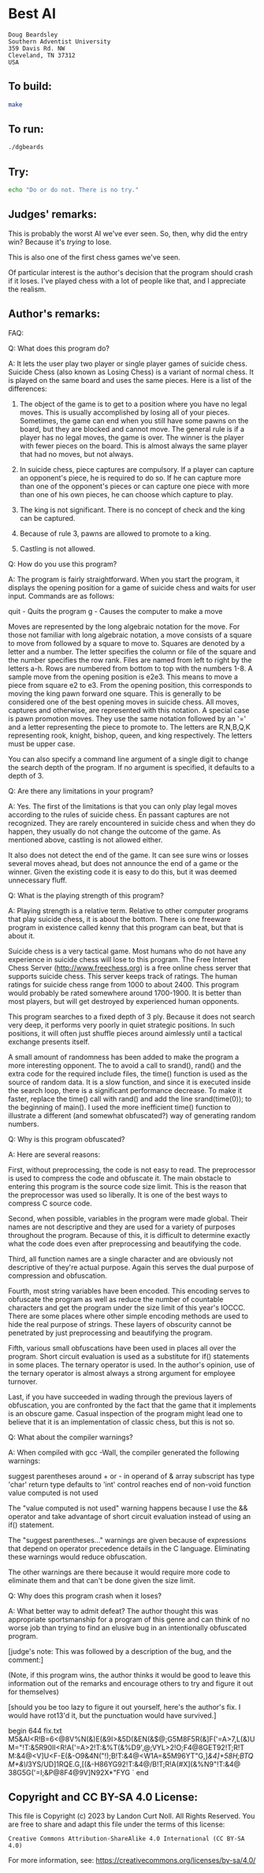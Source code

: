 # Best AI

    Doug Beardsley
    Southern Adventist University
    359 Davis Rd. NW
    Cleveland, TN 37312
    USA

## To build:

```sh
make
```

## To run:

```sh
./dgbeards
```

## Try:

```sh
echo "Do or do not. There is no try."
```

## Judges' remarks:

This is probably the worst AI we've ever seen.  So, then, why did
the entry win?  Because it's *trying* to lose.

This is also one of the first chess games we've seen.

Of particular interest is the author's decision that the program should
crash if it loses.  I've played chess with a lot of people like that, and
I appreciate the realism.

## Author's remarks:

FAQ:

Q: What does this program do?

A: It lets the user play two player or single player games of suicide
chess.  Suicide Chess (also known as Losing Chess) is a variant of normal
chess.  It is played on the same board and uses the same pieces.  Here is
a list of the differences:

1. The object of the game is to get to a position where you have no legal
moves.  This is usually accomplished by losing all of your pieces.
Sometimes, the game can end when you still have some pawns on the board,
but they are blocked and cannot move.  The general rule is if a player
has no legal moves, the game is over.  The winner is the player with fewer
pieces on the board.  This is almost always the same player that had no
moves, but not always.

2. In suicide chess, piece captures are compulsory.  If a player can
capture an opponent's piece, he is required to do so.  If he can capture
more than one of the opponent's pieces or can capture one piece with more
than one of his own pieces, he can choose which capture to play.

3. The king is not significant.  There is no concept of check and the king
can be captured.

4. Because of rule 3, pawns are allowed to promote to a king.

5. Castling is not allowed.

Q: How do you use this program?

A: The program is fairly straightforward.  When you start the program,
it displays the opening position for a game of suicide chess and waits
for user input.  Commands are as follows:

quit - Quits the program
g - Causes the computer to make a move

Moves are represented by the long algebraic notation for the move.  For
those not familiar with long algebraic notation, a move consists of a
square to move from followed by a square to move to.  Squares are denoted
by a letter and a number.  The letter specifies the column or file of the
square and the number specifies the row rank.  Files are named from left
to right by the letters a-h.  Rows are numbered from bottom to top with
the numbers 1-8.  A sample move from the opening position is e2e3.  This
means to move a piece from square e2 to e3.  From the opening position,
this corresponds to moving the king pawn forward one square.  This is
generally to be considered one of the best opening moves in suicide
chess.  All moves, captures and otherwise, are represented with this
notation.  A special case is pawn promotion moves.  They use the same
notation followed by an '=' and a letter representing the piece to
promote to.  The letters are R,N,B,Q,K representing rook, knight, bishop,
queen, and king respectively.  The letters must be upper case.

You can also specify a command line argument of a single digit to change
the search depth of the program.  If no argument is specified, it
defaults to a depth of 3.

Q: Are there any limitations in your program?

A: Yes.  The first of the limitations is that you can only play legal
moves according to the rules of suicide chess.  En passant captures are
not recognized.  They are rarely encountered in suicide chess and when
they do happen, they usually do not change the outcome of the game.  As
mentioned above, castling is not allowed either.

It also does not detect the end of the game.  It can see sure wins or
losses several moves ahead, but does not announce the end of a game or
the winner.  Given the existing code it is easy to do this, but it was
deemed unnecessary fluff.

Q: What is the playing strength of this program?

A: Playing strength is a relative term.  Relative to other computer
programs that play suicide chess, it is about the bottom.  There is one
freeware program in existence called kenny that this program can beat,
but that is about it.

Suicide chess is a very tactical game.  Most humans who do not have any
experience in suicide chess will lose to this program.  The Free Internet
Chess Server (http://www.freechess.org) is a free online chess server
that supports suicide chess.  This server keeps track of ratings.  The
human ratings for suicide chess range from 1000 to about 2400.  This
program would probably be rated somewhere around 1700-1900.  It is better
than most players, but will get destroyed by experienced human opponents.

This program searches to a fixed depth of 3 ply.  Because it does not
search very deep, it performs very poorly in quiet strategic positions.
In such positions, it will often just shuffle pieces around aimlessly
until a tactical exchange presents itself.

A small amount of randomness has been added to make the program a more
interesting opponent.  The to avoid a call to srand(), rand() and the
extra code for the required include files, the time() function is used as
the source of random data.  It is a slow function, and since it is
executed inside the search loop, there is a significant performance
decrease.  To make it faster, replace the time() call with rand() and add
the line srand(time(0)); to the beginning of main().  I used the more
inefficient time() function to illustrate a different (and somewhat
obfuscated?) way of generating random numbers.

Q: Why is this program obfuscated?

A: Here are several reasons:

First, without preprocessing, the code is not easy to read.  The
preprocessor is used to compress the code and obfuscate it.  The main
obstacle to entering this program is the source code size limit.  This is
the reason that the preprocessor was used so liberally.  It is one of the
best ways to compress C source code.

Second, when possible, variables in the program were made global.  Their
names are not descriptive and they are used for a variety of purposes
throughout the program.  Because of this, it is difficult to determine
exactly what the code does even after preprocessing and beautifying the
code.

Third, all function names are a single character and are obviously not
descriptive of they're actual purpose.  Again this serves the dual
purpose of compression and obfuscation.

Fourth, most string variables have been encoded.  This encoding serves
to obfuscate the program as well as reduce the number of countable
characters and get the program under the size limit of this year's IOCCC.
There are some places where other simple encoding methods are used to
hide the real purpose of strings.  These layers of obscurity cannot be
penetrated by just preprocessing and beautifying the program.

Fifth, various small obfuscations have been used in places all over the
program.  Short circuit evaluation is used as a substitute for if()
statements in some places.  The ternary operator is used.  In the
author's opinion, use of the ternary operator is almost always a  strong
argument for employee turnover.

Last, if you have succeeded in wading through the previous layers of
obfuscation, you are confronted by the fact that the game that it
implements is an obscure game.  Casual inspection of the program might
lead one to believe that it is an implementation of classic chess, but
this is not so.

Q: What about the compiler warnings?

A: When compiled with gcc -Wall, the compiler generated the following
warnings:

suggest parentheses around + or - in operand of &
array subscript has type 'char'
return type defaults to 'int'
control reaches end of non-void function
value computed is not used

The "value computed is not used" warning happens because I use the &&
operator and take advantage of short circuit evaluation instead of using
an if() statement.

The "suggest parentheses..." warnings are given because of expressions
that depend on operator precedence details in the C language.
Eliminating these warnings would reduce obfuscation.

The other warnings are there because it would require more code to
eliminate them and that can't be done given the size limit.

Q: Why does this program crash when it loses?

A: What better way to admit defeat?  The author thought this was
appropriate sportsmanship for a program of this genre and can think of
no worse job than trying to find an elusive bug in an intentionally
obfuscated program.

[judge's note:  This was followed by a description of the bug, and
the comment:]

(Note, if this program wins, the author thinks it would be good to leave
this information out of the remarks and encourage others to try and
figure it out for themselves)

[should you be too lazy to figure it out yourself, here's the author's
fix.  I would have rot13'd it, but the punctuation would have survived.]

begin 644 fix.txt
M5&AI<R!B=6<@8V%N(&)E(&9I>&5D(&EN(&$@;G5M8F5R(&]F('=A>7,L(&)U
M="!T:&5R90II<R!A('=A>2!T:&%T(&%D9',@;VYL>2!O;F4@8GET92!T;R!T
M:&4@<V]U<F-E(&-O9&4N("!);B!T:&4@<W1A=&5M96YT"G,]*&4]+58H;BTQ
M+&\I*3YS/UD]1RQE.G,[(&-H86YG92!T:&4@/B!T;R!A(#X](&%N9"!T:&4@
38G5G('=I;&P@8F4@9V]N92X*"FYG
`
end

## Copyright and CC BY-SA 4.0 License:

This file is Copyright (c) 2023 by Landon Curt Noll.  All Rights Reserved.
You are free to share and adapt this file under the terms of this license:

    Creative Commons Attribution-ShareAlike 4.0 International (CC BY-SA 4.0)

For more information, see: https://creativecommons.org/licenses/by-sa/4.0/
